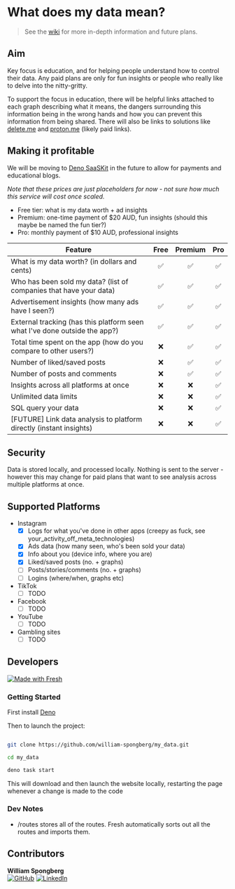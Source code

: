 # What does my data mean?

> See the [wiki](https://github.com/william-spongberg/my_data/wiki) for more in-depth information and future plans.

## Aim

Key focus is education, and for helping people understand how to control their data. Any paid plans are only for fun insights or people who really like to delve into the nitty-gritty.

To support the focus in education, there will be helpful links attached to each graph describing what it means, the dangers surrounding this information being in the wrong hands and how you can prevent this information from being shared.
There will also be links to solutions like [delete.me](https://joindeleteme.com/) and [proton.me](https://proton.me/) (likely paid links).

## Making it profitable

We will be moving to [Deno SaaSKit](https://deno.com/saaskit) in the future to allow for payments and educational blogs.

_Note that these prices are just placeholders for now - not sure how much this service will cost once scaled._

- Free tier: what is my data worth + ad insights
- Premium: one-time payment of $20 AUD, fun insights (should this maybe be named the fun tier?)
- Pro: monthly payment of $10 AUD, professional insights

| Feature | Free | Premium | Pro |
|---------|:----:|:-------:|:---:|
| What is my data worth? (in dollars and cents) | ✅ | ✅ | ✅ |
| Who has been sold my data? (list of companies that have your data) | ✅ | ✅ | ✅ |
| Advertisement insights (how many ads have I seen?) | ✅ | ✅ | ✅ |
| External tracking (has this platform seen what I've done outside the app?) | ✅ | ✅ | ✅ |
| Total time spent on the app (how do you compare to other users?) | ❌ | ✅ | ✅ |
| Number of liked/saved posts | ❌ | ✅ | ✅ |
| Number of posts and comments | ❌ | ✅ | ✅ |
| Insights across all platforms at once | ❌ | ❌ | ✅ |
| Unlimited data limits | ❌ | ❌ | ✅ |
| SQL query your data | ❌ | ❌ | ✅ |
| [FUTURE] Link data analysis to platform directly (instant insights) | ❌ | ❌ | ✅ |

## Security

Data is stored locally, and processed locally. Nothing is sent to the server - however this may change for paid plans that want to see analysis across multiple platforms at once.

## Supported Platforms

- Instagram
  - [x] Logs for what you've done in other apps (creepy as fuck, see your_activity_off_meta_technologies)
  - [x] Ads data (how many seen, who's been sold your data)
  - [x] Info about you (device info, where you are)
  - [x] Liked/saved posts (no. + graphs)
  - [ ] Posts/stories/comments (no. + graphs)
  - [ ] Logins (where/when, graphs etc)
- TikTok
  - [ ] TODO
- Facebook
  - [ ] TODO
- YouTube
  - [ ] TODO
- Gambling sites
  - [ ] TODO

## Developers

[![Made with Fresh](https://fresh.deno.dev/fresh-badge-dark.svg)](https://fresh.deno.dev)

### Getting Started

First install [Deno](https://deno.land/manual/getting_started/installation)

Then to launch the project:

``` bash

git clone https://github.com/william-spongberg/my_data.git

cd my_data

deno task start
```

This will download and then launch the website locally, restarting the page whenever a change is made to the code

### Dev Notes

 - /routes stores all of the routes. Fresh automatically sorts out all the routes and imports them.

## Contributors

**William Spongberg**  
[![GitHub](https://img.shields.io/badge/GitHub-%40william--spongberg-blue?style=flat-square&logo=github)](https://github.com/william-spongberg)
[![LinkedIn](https://img.shields.io/badge/LinkedIn-William%20Spongberg-blue?style=flat-square&logo=linkedin)](https://www.linkedin.com/in/william-spongberg/)  
